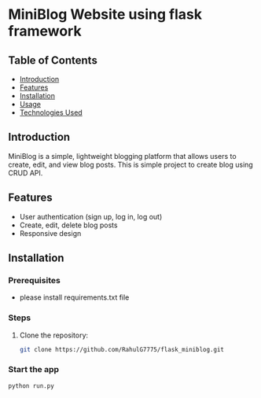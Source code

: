 # MiniBlog Website using flask framework

## Table of Contents
- [Introduction](#introduction)
- [Features](#features)
- [Installation](#installation)
- [Usage](#usage)
- [Technologies Used](#technologies-used)


## Introduction
MiniBlog is a simple, lightweight blogging platform that allows users to create, edit, and view blog posts. This is simple project to create blog using CRUD API.

## Features
- User authentication (sign up, log in, log out)
- Create, edit, delete blog posts
- Responsive design

## Installation
### Prerequisites
- please install requirements.txt file


### Steps
1. Clone the repository:
   ```bash
   git clone https://github.com/RahulG7775/flask_miniblog.git


### Start the app 
   ```bash
   python run.py